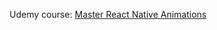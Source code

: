 Udemy course:
[Master React Native Animations](https://www.udemy.com/course/master-react-native-animations/)



